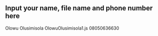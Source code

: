 ## Input your name, file name and phone number here
Olowu Olusimisola OlowuOlusimisola1.js 08050636630
